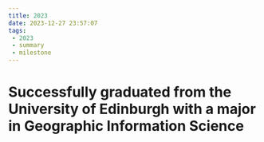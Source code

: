 ```yaml
---
title: 2023
date: 2023-12-27 23:57:07
tags:
 - 2023
 - summary
 - milestone
---
```

# Successfully graduated from the University of Edinburgh with a major in Geographic Information Science